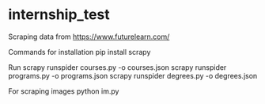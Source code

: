 # internship_test
Scraping data from https://www.futurelearn.com/

Commands for installation
pip install scrapy

Run 
scrapy runspider courses.py -o courses.json
scrapy runspider programs.py -o programs.json
scrapy runspider degrees.py -o degrees.json

For scraping images
python im.py
